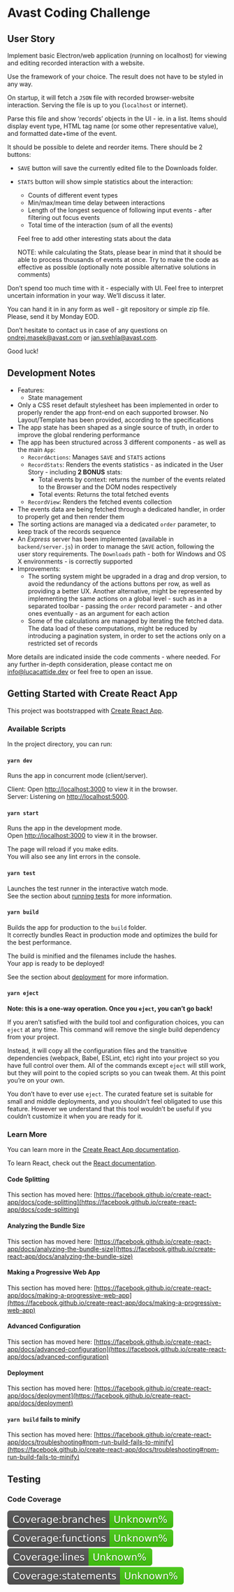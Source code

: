# Avast Coding Challenge

## User Story

Implement basic Electron/web application (running on localhost) for viewing and editing recorded interaction with a website.

Use the framework of your choice. The result does not have to be styled in any way.

On startup, it will fetch a `JSON` file with recorded browser-website interaction. Serving the file is up to you (`localhost` or internet).

Parse this file and show ‘records’ objects in the UI - ie. in a list.
Items should display event type, HTML tag name (or some other representative value), and formatted date+time of the event.

It should be possible to delete and reorder items.
There should be 2 buttons:

- `SAVE` button will save the currently edited file to the Downloads folder.
- `STATS` button will show simple statistics about the interaction:

  - Counts of different event types
  - Min/max/mean time delay between interactions
  - Length of the longest sequence of following input events - after filtering out focus events
  - Total time of the interaction (sum of all the events)

  Feel free to add other interesting stats about the data

  NOTE: while calculating the Stats, please bear in mind that it should be able to process thousands of events at once. Try to make the code as effective as possible (optionally note possible alternative solutions in comments)

Don’t spend too much time with it - especially with UI. Feel free to interpret uncertain information in your way. We’ll discuss it later.

You can hand it in in any form as well - git repository or simple zip file. Please, send it by Monday EOD.

Don’t hesitate to contact us in case of any questions on ondrej.masek@avast.com or jan.svehla@avast.com.

Good luck!

## Development Notes

- Features:
  - State management
- Only a CSS reset default stylesheet has been implemented in order to properly render the app front-end on each supported browser. No Layout/Template has been provided, according to the specifications
- The app state has been shaped as a single source of truth, in order to improve the global rendering performance
- The app has been structured across 3 different components - as well as the main `App`:
  - `RecordActions`: Manages `SAVE` and `STATS` actions
  - `RecordStats`: Renders the events statistics - as indicated in the User Story - including **2 BONUS** stats:
    - Total events by context: returns the number of the events related to the Browser and the DOM nodes respectively
    - Total events: Returns the total fetched events
  - `RecordView`: Renders the fetched events collection
- The events data are being fetched through a dedicated handler, in order to properly get and then render them
- The sorting actions are managed via a dedicated `order` parameter, to keep track of the records sequence
- An _Express_ server has been implemented (available in `backend/server.js`) in order to manage the `SAVE` action, following the user story requirements. The `Downloads` path - both for Windows and OS X environments - is correctly supported
- Improvements:
  - The sorting system might be upgraded in a drag and drop version, to avoid the redundancy of the actions buttons per row, as well as providing a better UX. Another alternative, might be represented by implementing the same actions on a global level - such as in a separated toolbar - passing the `order` record parameter - and other ones eventually - as an argument for each action
  - Some of the calculations are managed by iterating the fetched data. The data load of these computations, might be reduced by introducing a pagination system, in order to set the actions only on a restricted set of records

More details are indicated inside the code comments - where needed. For any further in-depth consideration, please contact me on info@lucacattide.dev or feel free to open an issue.

## Getting Started with Create React App

This project was bootstrapped with [Create React App](https://github.com/facebook/create-react-app).

### Available Scripts

In the project directory, you can run:

#### `yarn dev`

Runs the app in concurrent mode (client/server).

Client: Open [http://localhost:3000](http://localhost:3000) to view it in the browser.\
Server: Listening on [http://localhost:5000](http://localhost:5000).

#### `yarn start`

Runs the app in the development mode.\
Open [http://localhost:3000](http://localhost:3000) to view it in the browser.

The page will reload if you make edits.\
You will also see any lint errors in the console.

#### `yarn test`

Launches the test runner in the interactive watch mode.\
See the section about [running tests](https://facebook.github.io/create-react-app/docs/running-tests) for more information.

#### `yarn build`

Builds the app for production to the `build` folder.\
It correctly bundles React in production mode and optimizes the build for the best performance.

The build is minified and the filenames include the hashes.\
Your app is ready to be deployed!

See the section about [deployment](https://facebook.github.io/create-react-app/docs/deployment) for more information.

#### `yarn eject`

**Note: this is a one-way operation. Once you `eject`, you can’t go back!**

If you aren’t satisfied with the build tool and configuration choices, you can `eject` at any time. This command will remove the single build dependency from your project.

Instead, it will copy all the configuration files and the transitive dependencies (webpack, Babel, ESLint, etc) right into your project so you have full control over them. All of the commands except `eject` will still work, but they will point to the copied scripts so you can tweak them. At this point you’re on your own.

You don’t have to ever use `eject`. The curated feature set is suitable for small and middle deployments, and you shouldn’t feel obligated to use this feature. However we understand that this tool wouldn’t be useful if you couldn’t customize it when you are ready for it.

### Learn More

You can learn more in the [Create React App documentation](https://facebook.github.io/create-react-app/docs/getting-started).

To learn React, check out the [React documentation](https://reactjs.org/).

#### Code Splitting

This section has moved here: [https://facebook.github.io/create-react-app/docs/code-splitting](https://facebook.github.io/create-react-app/docs/code-splitting)

#### Analyzing the Bundle Size

This section has moved here: [https://facebook.github.io/create-react-app/docs/analyzing-the-bundle-size](https://facebook.github.io/create-react-app/docs/analyzing-the-bundle-size)

#### Making a Progressive Web App

This section has moved here: [https://facebook.github.io/create-react-app/docs/making-a-progressive-web-app](https://facebook.github.io/create-react-app/docs/making-a-progressive-web-app)

#### Advanced Configuration

This section has moved here: [https://facebook.github.io/create-react-app/docs/advanced-configuration](https://facebook.github.io/create-react-app/docs/advanced-configuration)

#### Deployment

This section has moved here: [https://facebook.github.io/create-react-app/docs/deployment](https://facebook.github.io/create-react-app/docs/deployment)

#### `yarn build` fails to minify

This section has moved here: [https://facebook.github.io/create-react-app/docs/troubleshooting#npm-run-build-fails-to-minify](https://facebook.github.io/create-react-app/docs/troubleshooting#npm-run-build-fails-to-minify)

## Testing

### Code Coverage

![Branches](./coverage/badge-branches.svg 'Coverage - Branches') ![Branches](./coverage/badge-functions.svg 'Coverage - Functions') ![Branches](./coverage/badge-lines.svg 'Coverage - Lines') ![Branches](./coverage/badge-statements.svg 'Coverage - Statements')
